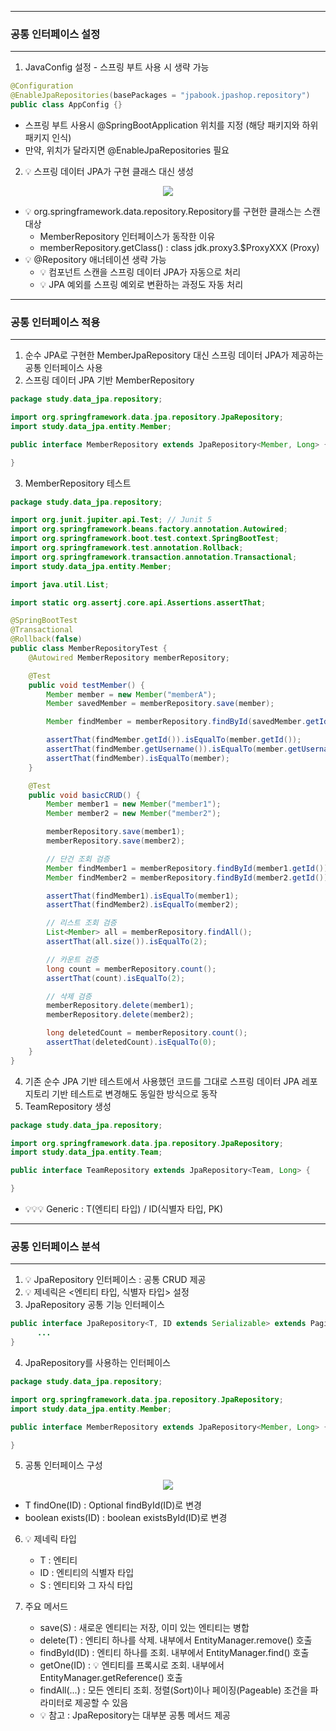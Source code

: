 -----
### 공통 인터페이스 설정
-----
1. JavaConfig 설정 - 스프링 부트 사용 시 생략 가능
```java
@Configuration
@EnableJpaRepositories(basePackages = "jpabook.jpashop.repository")
public class AppConfig {}
```
  - 스프링 부트 사용시 @SpringBootApplication 위치를 지정 (해당 패키지와 하위 패키지 인식)
  - 만약, 위치가 달라지면 @EnableJpaRepositories 필요

2. 💡 스프링 데이터 JPA가 구현 클래스 대신 생성
<div align="center">
<img src="https://github.com/user-attachments/assets/ef5f51bc-118d-4b9c-8922-fd7667ad243c">
</div>

  - 💡 org.springframework.data.repository.Repository를 구현한 클래스는 스캔 대상
    + MemberRepository 인터페이스가 동작한 이유
    + memberRepository.getClass() : class jdk.proxy3.$ProxyXXX (Proxy)
  - 💡 @Repository 애너테이션 생략 가능
    + 💡 컴포넌트 스캔을 스프링 데이터 JPA가 자동으로 처리
    + 💡 JPA 예외를 스프링 예외로 변환하는 과정도 자동 처리

-----
### 공통 인터페이스 적용
-----
1. 순수 JPA로 구현한 MemberJpaRepository 대신 스프링 데이터 JPA가 제공하는 공통 인터페이스 사용
2. 스프링 데이터 JPA 기반 MemberRepository
```java
package study.data_jpa.repository;

import org.springframework.data.jpa.repository.JpaRepository;
import study.data_jpa.entity.Member;

public interface MemberRepository extends JpaRepository<Member, Long> {

}
```

3. MemberRepository 테스트
```java
package study.data_jpa.repository;

import org.junit.jupiter.api.Test; // Junit 5
import org.springframework.beans.factory.annotation.Autowired;
import org.springframework.boot.test.context.SpringBootTest;
import org.springframework.test.annotation.Rollback;
import org.springframework.transaction.annotation.Transactional;
import study.data_jpa.entity.Member;

import java.util.List;

import static org.assertj.core.api.Assertions.assertThat;

@SpringBootTest
@Transactional
@Rollback(false)
public class MemberRepositoryTest {
    @Autowired MemberRepository memberRepository;

    @Test
    public void testMember() {
        Member member = new Member("memberA");
        Member savedMember = memberRepository.save(member);

        Member findMember = memberRepository.findById(savedMember.getId()).get();

        assertThat(findMember.getId()).isEqualTo(member.getId());
        assertThat(findMember.getUsername()).isEqualTo(member.getUsername());
        assertThat(findMember).isEqualTo(member);
    }

    @Test
    public void basicCRUD() {
        Member member1 = new Member("member1");
        Member member2 = new Member("member2");

        memberRepository.save(member1);
        memberRepository.save(member2);

        // 단건 조회 검증
        Member findMember1 = memberRepository.findById(member1.getId()).get();
        Member findMember2 = memberRepository.findById(member2.getId()).get();

        assertThat(findMember1).isEqualTo(member1);
        assertThat(findMember2).isEqualTo(member2);

        // 리스트 조회 검증
        List<Member> all = memberRepository.findAll();
        assertThat(all.size()).isEqualTo(2);

        // 카운트 검증
        long count = memberRepository.count();
        assertThat(count).isEqualTo(2);

        // 삭제 검증
        memberRepository.delete(member1);
        memberRepository.delete(member2);

        long deletedCount = memberRepository.count();
        assertThat(deletedCount).isEqualTo(0);
    }
}
```

4. 기존 순수 JPA 기반 테스트에서 사용했던 코드를 그대로 스프링 데이터 JPA 레포지토리 기반 테스트로 변경해도 동일한 방식으로 동작
5. TeamRepository 생성
```java
package study.data_jpa.repository;

import org.springframework.data.jpa.repository.JpaRepository;
import study.data_jpa.entity.Team;

public interface TeamRepository extends JpaRepository<Team, Long> {

}
```
  - 💡💡💡 Generic : T(엔티티 타입) / ID(식별자 타입, PK)

-----
### 공통 인터페이스 분석
-----
1. 💡 JpaRepository 인터페이스 : 공통 CRUD 제공
2. 💡 제네릭은 <엔티티 타입, 식별자 타입> 설정
3. JpaRepository 공통 기능 인터페이스
```java
public interface JpaRepository<T, ID extends Serializable> extends PagingAndSortingRepository<T, ID> {
      ...
}
```

4. JpaRepository를 사용하는 인터페이스
```java
package study.data_jpa.repository;

import org.springframework.data.jpa.repository.JpaRepository;
import study.data_jpa.entity.Member;

public interface MemberRepository extends JpaRepository<Member, Long> {

}
```

5. 공통 인터페이스 구성
<div align="center">
<img src="https://github.com/user-attachments/assets/c94f9f2c-2f58-4cba-bf73-da3aeee94673">
</div>

  - T findOne(ID) : Optional<T> findById(ID)로 변경
  - boolean exists(ID) : boolean existsById(ID)로 변경

6. 💡 제네릭 타입
   - T : 엔티티
   - ID : 엔티티의 식별자 타입
   - S : 엔티티와 그 자식 타입

7. 주요 메서드
   - save(S) : 새로운 엔티티는 저장, 이미 있는 엔티티는 병합
   - delete(T) : 엔티티 하나를 삭제. 내부에서 EntityManager.remove() 호출
   - findById(ID) : 엔티티 하나를 조회. 내부에서 EntityManager.find() 호출
   - getOne(ID) : 💡 엔티티를 프록시로 조회. 내부에서 EntityManager.getReference() 호출
   - findAll(...) : 모든 엔티티 조회. 정렬(Sort)이나 페이징(Pageable) 조건을 파라미터로 제공할 수 있음
   - 💡 참고 : JpaRepository는 대부분 공통 메서드 제공
